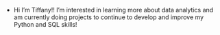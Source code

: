- Hi I’m Tiffany!!
I’m interested in learning more about data analytics and am currently doing projects to continue to develop and improve my Python and SQL skills!


<!---
tiffanyng23/tiffanyng23 is a ✨ special ✨ repository because its `README.md` (this file) appears on your GitHub profile.
You can click the Preview link to take a look at your changes.
--->
